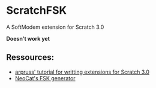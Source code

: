 # ScratchFSK
A SoftModem extension for Scratch 3.0

**Doesn't work yet**

## Ressources:

- [arpruss' tutorial for writting extensions for Scratch 3.0](https://www.instructables.com/Making-Scratch-30-Extensions/)
- [NeoCat's FSK generator](https://github.com/NeoCat/FSK-Serial-Generator-in-JavaScript)
